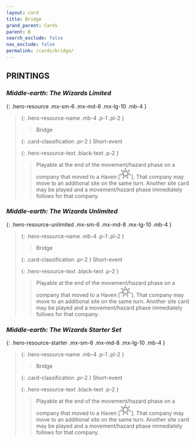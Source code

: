 ```yaml
---
layout: card
title: Bridge
grand_parent: Cards
parent: B
search_exclude: false
nav_exclude: false
permalink: /cards/bridge/
---
```


## PRINTINGS


### _Middle-earth: The Wizards Limited_

{: .hero-resource .mx-sm-6 .mx-md-8 .mx-lg-10 .mb-4 }
> {: .hero-resource-name .mb-4 .p-1 .pl-2 }
> > <div class="card-mp"></div>
> > <div class="card-name">Bridge</div>
>
> {: .card-classification .pr-2 }
> Short-event
>
> {: .hero-resource-text .black-text .p-2 }
> > Playable at the end of the movement/hazard phase on a company that moved to a Haven \[![](/assets/images/free-haven.svg)]. That company may move to an additional site on the same turn. Another site card may be played and a movement/hazard phase immediately follows for that company. 
> 

### _Middle-earth: The Wizards Unlimited_

{: .hero-resource-unlimited .mx-sm-6 .mx-md-8 .mx-lg-10 .mb-4 }
> {: .hero-resource-name .mb-4 .p-1 .pl-2 }
> > <div class="card-mp"></div>
> > <div class="card-name">Bridge</div>
>
> {: .card-classification .pr-2 }
> Short-event
>
> {: .hero-resource-text .black-text .p-2 }
> > Playable at the end of the movement/hazard phase on a company that moved to a Haven \[![](/assets/images/free-haven.svg)]. That company may move to an additional site on the same turn. Another site card may be played and a movement/hazard phase immediately follows for that company. 
> 

### _Middle-earth: The Wizards Starter Set_

{: .hero-resource-starter .mx-sm-6 .mx-md-8 .mx-lg-10 .mb-4 }
> {: .hero-resource-name .mb-4 .p-1 .pl-2 }
> > <div class="card-mp"></div>
> > <div class="card-name">Bridge</div>
>
> {: .card-classification .pr-2 }
> Short-event
>
> {: .hero-resource-text .black-text .p-2 }
> > Playable at the end of the movement/hazard phase on a company that moved to a Haven \[![](/assets/images/free-haven.svg)]. That company may move to an additional site on the same turn. Another site card may be played and a movement/hazard phase immediately follows for that company. 
> 
